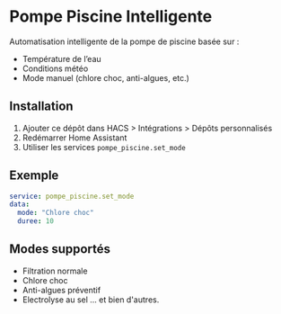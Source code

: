 # Pompe Piscine Intelligente

Automatisation intelligente de la pompe de piscine basée sur :

- Température de l’eau
- Conditions météo
- Mode manuel (chlore choc, anti-algues, etc.)

## Installation

1. Ajouter ce dépôt dans HACS > Intégrations > Dépôts personnalisés
2. Redémarrer Home Assistant
3. Utiliser les services `pompe_piscine.set_mode`

## Exemple

```yaml
service: pompe_piscine.set_mode
data:
  mode: "Chlore choc"
  duree: 10
```

## Modes supportés

- Filtration normale
- Chlore choc
- Anti-algues préventif
- Electrolyse au sel
... et bien d'autres.
